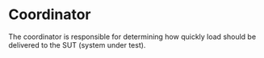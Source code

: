 # Coordinator

The coordinator is responsible for determining how quickly load should be delivered to the SUT (system under test).
